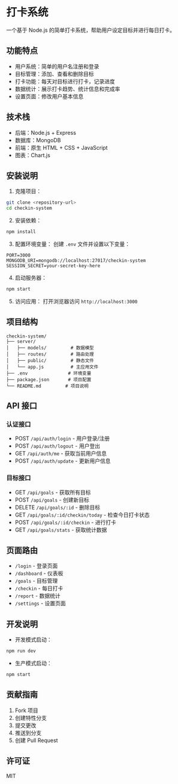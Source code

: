 # 打卡系统

一个基于 Node.js 的简单打卡系统，帮助用户设定目标并进行每日打卡。

## 功能特点

- 用户系统：简单的用户名注册和登录
- 目标管理：添加、查看和删除目标
- 打卡功能：每天对目标进行打卡，记录进度
- 数据统计：展示打卡趋势、统计信息和完成率
- 设置页面：修改用户基本信息

## 技术栈

- 后端：Node.js + Express
- 数据库：MongoDB
- 前端：原生 HTML + CSS + JavaScript
- 图表：Chart.js

## 安装说明

1. 克隆项目：
```bash
git clone <repository-url>
cd checkin-system
```

2. 安装依赖：
```bash
npm install
```

3. 配置环境变量：
创建 `.env` 文件并设置以下变量：
```
PORT=3000
MONGODB_URI=mongodb://localhost:27017/checkin-system
SESSION_SECRET=your-secret-key-here
```

4. 启动服务器：
```bash
npm start
```

5. 访问应用：
打开浏览器访问 `http://localhost:3000`

## 项目结构

```
checkin-system/
├── server/
│   ├── models/         # 数据模型
│   ├── routes/         # 路由处理
│   ├── public/         # 静态文件
│   └── app.js          # 主应用文件
├── .env               # 环境变量
├── package.json       # 项目配置
└── README.md         # 项目说明
```

## API 接口

### 认证接口

- POST `/api/auth/login` - 用户登录/注册
- POST `/api/auth/logout` - 用户登出
- GET `/api/auth/me` - 获取当前用户信息
- POST `/api/auth/update` - 更新用户信息

### 目标接口

- GET `/api/goals` - 获取所有目标
- POST `/api/goals` - 创建新目标
- DELETE `/api/goals/:id` - 删除目标
- GET `/api/goals/:id/checkin/today` - 检查今日打卡状态
- POST `/api/goals/:id/checkin` - 进行打卡
- GET `/api/goals/stats` - 获取统计数据

## 页面路由

- `/login` - 登录页面
- `/dashboard` - 仪表板
- `/goals` - 目标管理
- `/checkin` - 每日打卡
- `/report` - 数据统计
- `/settings` - 设置页面

## 开发说明

- 开发模式启动：
```bash
npm run dev
```

- 生产模式启动：
```bash
npm start
```

## 贡献指南

1. Fork 项目
2. 创建特性分支
3. 提交更改
4. 推送到分支
5. 创建 Pull Request

## 许可证

MIT 